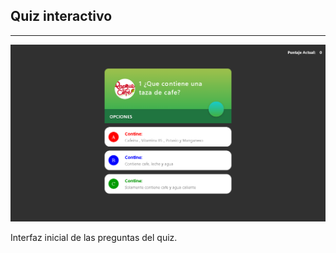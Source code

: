 <h2>Quiz interactivo</h2>
<hr></hr>
<img src="/images/CapturaAct.PNG" alt="...">
<p>Interfaz inicial de las preguntas del quiz.</p>